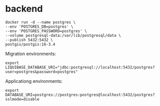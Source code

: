 # backend

```
docker run -d --name postgres \
--env 'POSTGRES_DB=postgres' \
--env 'POSTGRES_PASSWORD=postgres' \
--volume postgresql-data:/var/lib/postgresql/data \
--publish 5432:5432 \
postgis/postgis:16-3.4
```

Migration environments:
```
export LIQUIBASE_DATABASE_URI="jdbc:postgresql://localhost:5432/postgres?user=postgres&password=postgres"
```

Applicationg environments:
```
export DATABASE_URI=postgres://postgres:postgres@localhost:5432/postgres?sslmode=disable
```
